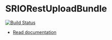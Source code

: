 # SRIORestUploadBundle

[![Build Status](https://api.travis-ci.org/sroze/SRIORestUploadBundle.png)](https://travis-ci.org/sroze/SRIORestUploadBundle)

* <a href="http://sroze.github.com/SRIORestUploadBundle/">Read documentation</a>

